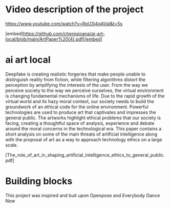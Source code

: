 # Video description of the project

https://www.youtube.com/watch?v=RgU3i4qAVaI&t=5s

[embed]https://github.com/cheresioana/ai-art-local/blob/main/ArtPaper%20(4).pdf[/embed]

# ai art local


Deepfake is creating realistic forgeries that make people unable to distinguish reality from fiction, while filtering algorithms distort the perception by amplifying the interests of the user. From the way we perceive society to the way we perceive ourselves, the virtual environment is changing fundamental mechanisms of life. Due to the rapid growth of the virtual world and its hazy moral context, our society needs to build the groundwork of an ethical code for the online environment. Powerful technologies are used to produce art that captivates and impresses the general public. The artworks highlight ethical problems that our society is facing, creating a thoughtful space of analysis, experience and debate around the moral concerns in the technological era. This paper contains a short analysis on some of the main threats of artificial intelligence along with the proposal of art as a way to approach technology ethics on a large scale.

[The_role_of_art_in_shaping_artificial_intelligence_ethics_to_general_public.pdf]

# Building blocks
This project was inspired and buit upon Openpose and Everybody Dance Now

